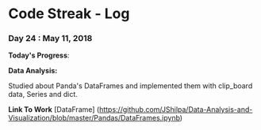 # Code Streak - Log

### Day 24 : May 11, 2018

**Today's Progress**: 

**Data Analysis:**

Studied about Panda's DataFrames and implemented them with clip_board data, Series and dict.

**Link To Work**
[DataFrame] (https://github.com/JShilpa/Data-Analysis-and-Visualization/blob/master/Pandas/DataFrames.ipynb)


